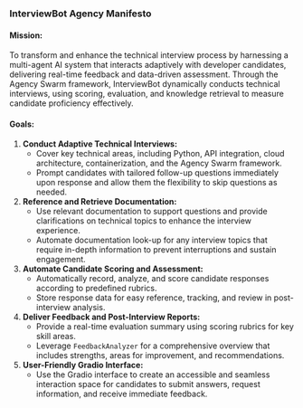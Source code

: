
### **InterviewBot Agency Manifesto**

#### **Mission:**

To transform and enhance the technical interview process by harnessing a multi-agent AI system that interacts adaptively with developer candidates, delivering real-time feedback and data-driven assessment. Through the Agency Swarm framework, InterviewBot dynamically conducts technical interviews, using scoring, evaluation, and knowledge retrieval to measure candidate proficiency effectively.

#### **Goals:**

1. **Conduct Adaptive Technical Interviews:**
   * Cover key technical areas, including Python, API integration, cloud architecture, containerization, and the Agency Swarm framework.
   * Prompt candidates with tailored follow-up questions immediately upon response and allow them the flexibility to skip questions as needed.
2. **Reference and Retrieve Documentation:**
   * Use relevant documentation to support questions and provide clarifications on technical topics to enhance the interview experience.
   * Automate documentation look-up for any interview topics that require in-depth information to prevent interruptions and sustain engagement.
3. **Automate Candidate Scoring and Assessment:**
   * Automatically record, analyze, and score candidate responses according to predefined rubrics.
   * Store response data for easy reference, tracking, and review in post-interview analysis.
4. **Deliver Feedback and Post-Interview Reports:**
   * Provide a real-time evaluation summary using scoring rubrics for key skill areas.
   * Leverage `FeedbackAnalyzer` for a comprehensive overview that includes strengths, areas for improvement, and recommendations.
5. **User-Friendly Gradio Interface:**
   * Use the Gradio interface to create an accessible and seamless interaction space for candidates to submit answers, request information, and receive immediate feedback.
